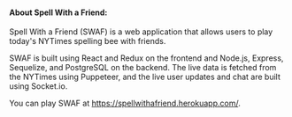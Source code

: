 
#### About Spell With a Friend:

Spell With a Friend (SWAF) is a web application that allows users to play today's NYTimes spelling bee with friends. 

SWAF is built using React and Redux on the frontend and Node.js, Express, Sequelize, and PostgreSQL on the backend. The live data is fetched from the NYTimes using Puppeteer, and the live user updates and chat are built using Socket.io.

You can play SWAF at https://spellwithafriend.herokuapp.com/.
